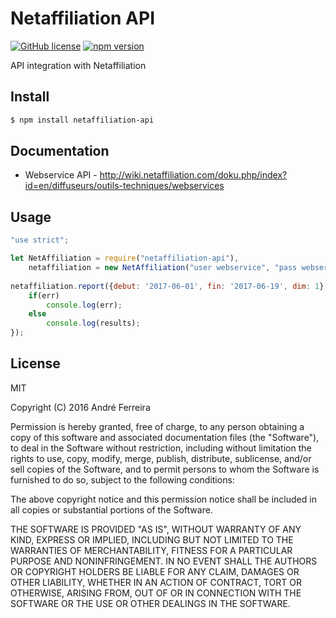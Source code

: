 # Netaffiliation API

[![GitHub license](https://img.shields.io/badge/license-MIT-blue.svg)](https://raw.githubusercontent.com/itsimpleapp/netaffiliation-api-nodejs/master/LICENSE)
[![npm version](https://badge.fury.io/js/netaffiliation-api.svg)](https://badge.fury.io/js/netaffiliation-api)

API integration with Netaffiliation

## Install

```bash
$ npm install netaffiliation-api
```

## Documentation

* Webservice API - http://wiki.netaffiliation.com/doku.php/index?id=en/diffuseurs/outils-techniques/webservices

## Usage

```js
"use strict";

let NetAffiliation = require("netaffiliation-api"),
    netaffiliation = new NetAffiliation("user webservice", "pass webservice");
    
netaffiliation.report({debut: '2017-06-01', fin: '2017-06-19', dim: 1}, (err, results) => {
    if(err)
        console.log(err);
    else
        console.log(results);
});
```

## License

  MIT
  
  Copyright (C) 2016 André Ferreira

  Permission is hereby granted, free of charge, to any person obtaining a copy of this software and associated documentation files (the "Software"), to deal in the Software without restriction, including without limitation the rights to use, copy, modify, merge, publish, distribute, sublicense, and/or sell copies of the Software, and to permit persons to whom the Software is furnished to do so, subject to the following conditions:

  The above copyright notice and this permission notice shall be included in all copies or substantial portions of the Software.

  THE SOFTWARE IS PROVIDED "AS IS", WITHOUT WARRANTY OF ANY KIND, EXPRESS OR IMPLIED, INCLUDING BUT NOT LIMITED TO THE WARRANTIES OF MERCHANTABILITY, FITNESS FOR A PARTICULAR PURPOSE AND NONINFRINGEMENT. IN NO EVENT SHALL THE AUTHORS OR COPYRIGHT HOLDERS BE LIABLE FOR ANY CLAIM, DAMAGES OR OTHER LIABILITY, WHETHER IN AN ACTION OF CONTRACT, TORT OR OTHERWISE, ARISING FROM, OUT OF OR IN CONNECTION WITH THE SOFTWARE OR THE USE OR OTHER DEALINGS IN THE SOFTWARE.